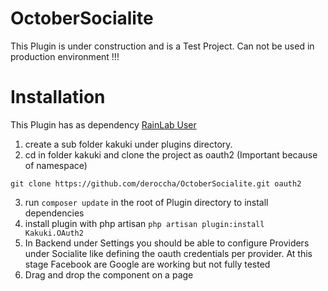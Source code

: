 # OctoberSocialite

This Plugin is under construction and is a Test Project. Can not be used in production environment !!!

# Installation


This Plugin has as dependency [RainLab User](https://github.com/rainlab/user-plugin) 
1. create a sub folder kakuki under plugins directory.
2. cd in folder kakuki and clone the project as oauth2 (Important because of namespace)

```git clone https://github.com/deroccha/OctoberSocialite.git oauth2```

3. run ```composer update``` in the root of Plugin directory to install dependencies
4. install plugin with php artisan ``php artisan plugin:install Kakuki.OAuth2``
5. In Backend under Settings you should be able to configure Providers under Socialite like defining the oauth credentials per provider.
   At this stage Facebook are Google are working but not fully tested
6. Drag and drop the component on a page   